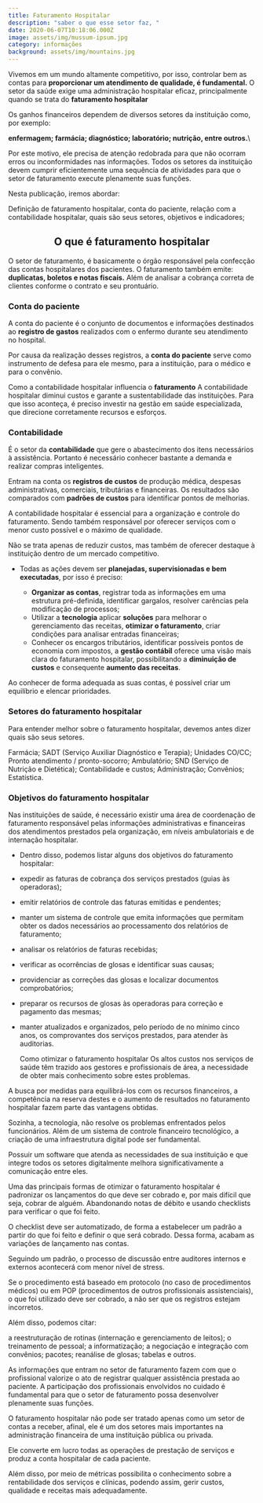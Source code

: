 ```yaml
---
title: Faturamento Hospitalar
description: "saber o que esse setor faz, "
date: 2020-06-07T10:18:06.000Z
image: assets/img/mussum-ipsum.jpg
category: informações
background: assets/img/mountains.jpg
---
```

Vivemos em um mundo altamente competitivo, por isso, controlar bem as contas para **proporcionar um atendimento de qualidade, é fundamental.** O setor da saúde exige uma administração hospitalar eficaz, principalmente quando se trata do **faturamento hospitalar**

Os ganhos financeiros dependem de diversos setores da instituição como, por exemplo:

**enfermagem; farmácia; diagnóstico; laboratório; nutrição, entre outros.**\

Por este motivo, ele precisa de atenção redobrada para que não ocorram erros ou inconformidades nas informações. Todos os setores da instituição devem cumprir eficientemente uma sequência de atividades para que o setor de faturamento execute plenamente suas funções.

Nesta publicação, iremos abordar:

Definição de faturamento hospitalar, conta do paciente, relação com a contabilidade hospitalar, quais são seus setores, objetivos e indicadores;

## **<center>O que é faturamento hospitalar</center>** 

O setor de faturamento, é basicamente o órgão responsável pela confecção das contas hospitalares dos pacientes. O faturamento também emite: **duplicatas, boletos e notas fiscais.** Além de analisar a cobrança correta de clientes conforme o contrato e seu prontuário.

### **Conta do paciente** 

A conta do paciente é o conjunto de documentos e informações destinados ao **registro de gastos** realizados com o enfermo durante seu atendimento no hospital.

Por causa da realização desses registros, a **conta do paciente** serve como instrumento de defesa para ele mesmo, para a instituição, para o médico e para o convênio.

Como a contabilidade hospitalar influencia o **faturamento** A contabilidade hospitalar diminui custos e garante a sustentabilidade das instituições. Para que isso aconteça, é preciso investir na gestão em saúde especializada, que direcione corretamente recursos e esforços.

### **Contabilidade**

É o setor da **contabilidade** que gere o abastecimento dos itens necessários à assistência. Portanto é necessário conhecer bastante a demanda e realizar compras inteligentes.

Entram na conta os **registros de custos** de produção médica, despesas administrativas, comerciais, tributárias e financeiras. Os resultados são comparados com **padrões de custos** para identificar pontos de melhorias.

A contabilidade hospitalar é essencial para a organização e controle do faturamento. Sendo também responsável por oferecer serviços com o menor custo possível e o máximo de qualidade.

Não se trata apenas de reduzir custos, mas também de oferecer destaque à instituição dentro de um mercado competitivo.

* Todas as ações devem ser **planejadas, supervisionadas e bem executadas**, por isso é preciso:

  * **Organizar as contas**, registrar toda as informações em uma estrutura pré-definida, identificar gargalos, resolver carências pela modificação de processos;
  * Utilizar a **tecnologia** aplicar **soluções** para melhorar o gerenciamento das receitas, **otimizar o faturamento**, criar condições para analisar entradas financeiras;
  * Conhecer os encargos tributários, identificar possíveis pontos de economia com impostos, a **gestão contábil** oferece uma visão mais clara do faturamento hospitalar, possibilitando a **diminuição de custos** e consequente **aumento das receitas**. 

Ao conhecer de forma adequada as suas contas, é possível criar um equilíbrio e elencar prioridades.

### **Setores do faturamento hospitalar**

Para entender melhor sobre o faturamento hospitalar, devemos antes dizer quais são seus setores.

Farmácia; SADT (Serviço Auxiliar Diagnóstico e Terapia); Unidades CO/CC;
Pronto atendimento / pronto-socorro;
Ambulatório;
SND (Serviço de Nutrição e Dietética);
Contabilidade e custos;
Administração;
Convênios;
Estatística.

### **Objetivos do faturamento hospitalar**

Nas instituições de saúde, é necessário existir uma área de coordenação de faturamento responsável pelas informações administrativas e financeiras dos atendimentos prestados pela organização, em níveis ambulatoriais e de internação hospitalar.

* Dentro disso, podemos listar alguns dos objetivos do faturamento hospitalar:
* expedir as faturas de cobrança dos serviços prestados (guias às operadoras);
*  emitir relatórios de controle das faturas emitidas e pendentes; 
* manter um sistema de controle que emita informações que permitam obter os dados necessários ao processamento dos relatórios de faturamento;
* analisar os relatórios de faturas recebidas;
* verificar as ocorrências de glosas e identificar suas causas;
* providenciar as correções das glosas e localizar documentos comprobatórios;
* preparar os recursos de glosas às operadoras para correção e pagamento das mesmas;
* manter atualizados e organizados, pelo período de no mínimo cinco anos, os comprovantes dos serviços prestados, para atender às auditorias.


  Como otimizar o faturamento hospitalar
  Os altos custos nos serviços de saúde têm trazido aos gestores e profissionais de área, a necessidade de obter mais conhecimento sobre estes problemas.

A busca por medidas para equilibrá-los com os recursos financeiros, a competência na reserva destes e o aumento de resultados no faturamento hospitalar fazem parte das vantagens obtidas.

Sozinha, a tecnologia, não resolve os problemas enfrentados pelos funcionários. Além de um sistema de controle financeiro tecnológico, a criação de uma infraestrutura digital pode ser fundamental.

Possuir um software que atenda as necessidades de sua instituição e que integre todos os setores digitalmente melhora significativamente a comunicação entre eles.

Uma das principais formas de otimizar o faturamento hospitalar é padronizar os lançamentos do que deve ser cobrado e, por mais difícil que seja, cobrar de alguém. Abandonando notas de débito e usando checklists para verificar o que foi feito.

O checklist deve ser automatizado, de forma a estabelecer um padrão a partir do que foi feito e definir o que será cobrado. Dessa forma, acabam as variações de lançamento nas contas.

Seguindo um padrão, o processo de discussão entre auditores internos e externos acontecerá com menor nível de stress.

Se o procedimento está baseado em protocolo (no caso de procedimentos médicos) ou em POP (procedimentos de outros profissionais assistenciais), o que foi utilizado deve ser cobrado, a não ser que os registros estejam incorretos.

Além disso, podemos citar:

a reestruturação de rotinas (internação e gerenciamento de leitos); o treinamento de pessoal; a informatização;
a negociação e integração com convênios;
pacotes;
reanálise de glosas;
tabelas e outros.

As informações que entram no setor de faturamento fazem com que o profissional valorize o ato de registrar qualquer assistência prestada ao paciente. A participação dos profissionais envolvidos no cuidado é fundamental para que o setor de faturamento possa desenvolver plenamente suas funções.

O faturamento hospitalar não pode ser tratado apenas como um setor de contas a receber, afinal, ele é um dos setores mais importantes na administração financeira de uma instituição pública ou privada.

Ele converte em lucro todas as operações de prestação de serviços e produz a conta hospitalar de cada paciente.

Além disso, por meio de métricas possibilita o conhecimento sobre a rentabilidade dos serviços e clínicas, podendo assim, gerir custos, qualidade e receitas mais adequadamente.